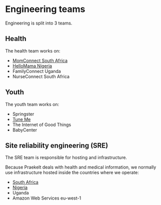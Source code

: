 # Engineering teams

Engineering is split into 3 teams.

## Health

The health team works on:

- [MomConnect South Africa](projects/momconnect.html)
- [HelloMama Nigeria](projects/hellomama.html)
- FamilyConnect Uganda
- NurseConnect South Africa

## Youth

The youth team works on:

- Springster
- [Tune Me](projects/tuneme.html)
- The Internet of Good Things
- BabyCenter

## Site reliability engineering (SRE)

The SRE team is responsible for hosting and infrastructure.

Because Praekelt deals with health and medical information, we normally
use infrastructure hosted inside the countries where we operate:

- [South Africa](infrastructure/south-africa.html)
- [Nigeria](infrastructure/nigeria.html)
- Uganda
- Amazon Web Services eu-west-1
